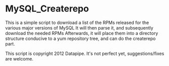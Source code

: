 MySQL_Createrepo
================
This is a simple script to download a list of the RPMs released for the various major versions of MySQL
It will then parse it, and subsequently download the needed RPMs
Afterwards, it will place them into a directory structure conducive to a yum repository tree, and can do the createrepo part.


This script is copyright 2012 Datapipe. 
It's not perfect yet, suggestions/fixes are welcome.